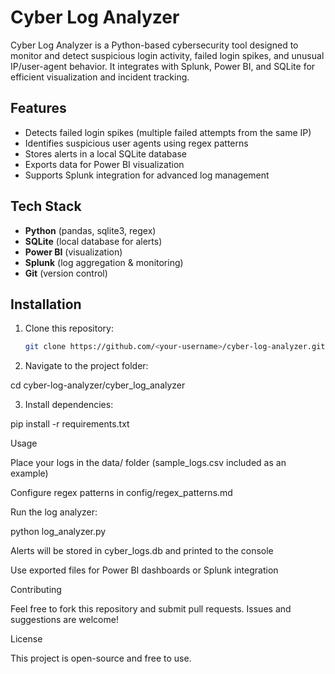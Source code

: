 # Cyber Log Analyzer

Cyber Log Analyzer is a Python-based cybersecurity tool designed to monitor and detect suspicious login activity, failed login spikes, and unusual IP/user-agent behavior. It integrates with Splunk, Power BI, and SQLite for efficient visualization and incident tracking.

## Features
- Detects failed login spikes (multiple failed attempts from the same IP)
- Identifies suspicious user agents using regex patterns
- Stores alerts in a local SQLite database
- Exports data for Power BI visualization
- Supports Splunk integration for advanced log management

## Tech Stack
- **Python** (pandas, sqlite3, regex)
- **SQLite** (local database for alerts)
- **Power BI** (visualization)
- **Splunk** (log aggregation & monitoring)
- **Git** (version control)

## Installation
1. Clone this repository:
   ```bash
   git clone https://github.com/<your-username>/cyber-log-analyzer.git
2. Navigate to the project folder:

cd cyber-log-analyzer/cyber_log_analyzer


3. Install dependencies:

pip install -r requirements.txt

Usage

Place your logs in the data/ folder (sample_logs.csv included as an example)

Configure regex patterns in config/regex_patterns.md

Run the log analyzer:

python log_analyzer.py


Alerts will be stored in cyber_logs.db and printed to the console

Use exported files for Power BI dashboards or Splunk integration

Contributing

Feel free to fork this repository and submit pull requests. Issues and suggestions are welcome!

License

This project is open-source and free to use.
